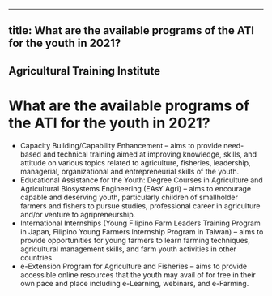 --- 
 title: What are the available programs of the ATI for the youth in 2021?
 ---

## Agricultural Training Institute

# What are the available programs of the ATI for the youth in 2021?


 - Capacity Building/Capability Enhancement – aims to provide need-based and technical training aimed at improving knowledge, skills, and attitude on various topics related to agriculture, fisheries, leadership, managerial, organizational and entrepreneurial skills of the youth.
 - Educational Assistance for the Youth: Degree Courses in Agriculture and Agricultural Biosystems Engineering (EAsY Agri) – aims to encourage capable and deserving youth, particularly children of smallholder farmers and fishers to pursue studies, professional career in agriculture and/or venture to agripreneurship.
 - International Internships (Young Filipino Farm Leaders Training Program in Japan, Filipino Young Farmers Internship Program in Taiwan) – aims to provide opportunities for young farmers to learn farming techniques, agricultural management skills, and farm youth activities in other countries.
 - e-Extension Program for Agriculture and Fisheries – aims to provide accessible online resources that the youth may avail of for free in their own pace and place including e-Learning, webinars, and e-Farming.
